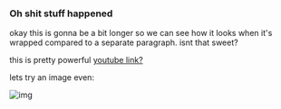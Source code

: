 ### Oh shit stuff happened
okay this is gonna be a bit longer so we can see how it looks when it's wrapped compared to a separate paragraph. isnt that sweet?

this is pretty powerful [youtube link?](https://www.youtube.com/watch?v=iwxbY-p_w0w)


lets try an image even:

![img](https://picsum.photos/200/300)
